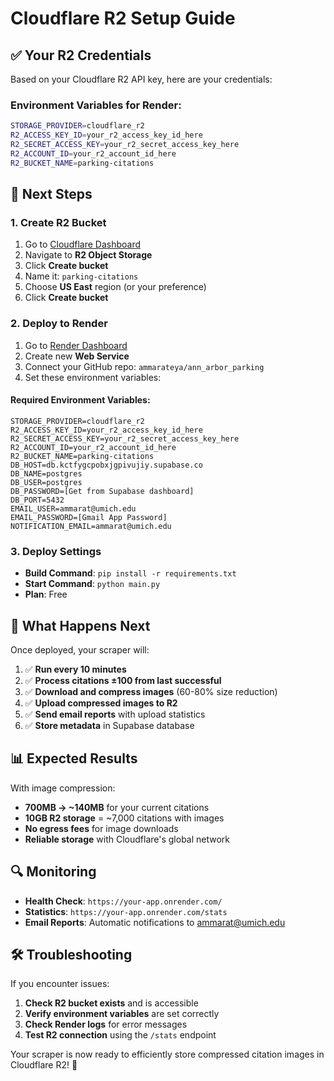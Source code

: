 # Cloudflare R2 Setup Guide

## ✅ Your R2 Credentials

Based on your Cloudflare R2 API key, here are your credentials:

### Environment Variables for Render:

```bash
STORAGE_PROVIDER=cloudflare_r2
R2_ACCESS_KEY_ID=your_r2_access_key_id_here
R2_SECRET_ACCESS_KEY=your_r2_secret_access_key_here
R2_ACCOUNT_ID=your_r2_account_id_here
R2_BUCKET_NAME=parking-citations
```

## 🚀 Next Steps

### 1. Create R2 Bucket

1. Go to [Cloudflare Dashboard](https://dash.cloudflare.com/)
2. Navigate to **R2 Object Storage**
3. Click **Create bucket**
4. Name it: `parking-citations`
5. Choose **US East** region (or your preference)
6. Click **Create bucket**

### 2. Deploy to Render

1. Go to [Render Dashboard](https://dashboard.render.com/)
2. Create new **Web Service**
3. Connect your GitHub repo: `ammarateya/ann_arbor_parking`
4. Set these environment variables:

#### Required Environment Variables:

```
STORAGE_PROVIDER=cloudflare_r2
R2_ACCESS_KEY_ID=your_r2_access_key_id_here
R2_SECRET_ACCESS_KEY=your_r2_secret_access_key_here
R2_ACCOUNT_ID=your_r2_account_id_here
R2_BUCKET_NAME=parking-citations
DB_HOST=db.kctfygcpobxjgpivujiy.supabase.co
DB_NAME=postgres
DB_USER=postgres
DB_PASSWORD=[Get from Supabase dashboard]
DB_PORT=5432
EMAIL_USER=ammarat@umich.edu
EMAIL_PASSWORD=[Gmail App Password]
NOTIFICATION_EMAIL=ammarat@umich.edu
```

### 3. Deploy Settings

- **Build Command**: `pip install -r requirements.txt`
- **Start Command**: `python main.py`
- **Plan**: Free

## 🎯 What Happens Next

Once deployed, your scraper will:

1. ✅ **Run every 10 minutes**
2. ✅ **Process citations ±100 from last successful**
3. ✅ **Download and compress images** (60-80% size reduction)
4. ✅ **Upload compressed images to R2**
5. ✅ **Send email reports** with upload statistics
6. ✅ **Store metadata** in Supabase database

## 📊 Expected Results

With image compression:

- **700MB → ~140MB** for your current citations
- **10GB R2 storage** = ~7,000 citations with images
- **No egress fees** for image downloads
- **Reliable storage** with Cloudflare's global network

## 🔍 Monitoring

- **Health Check**: `https://your-app.onrender.com/`
- **Statistics**: `https://your-app.onrender.com/stats`
- **Email Reports**: Automatic notifications to ammarat@umich.edu

## 🛠️ Troubleshooting

If you encounter issues:

1. **Check R2 bucket exists** and is accessible
2. **Verify environment variables** are set correctly
3. **Check Render logs** for error messages
4. **Test R2 connection** using the `/stats` endpoint

Your scraper is now ready to efficiently store compressed citation images in Cloudflare R2! 🚀
